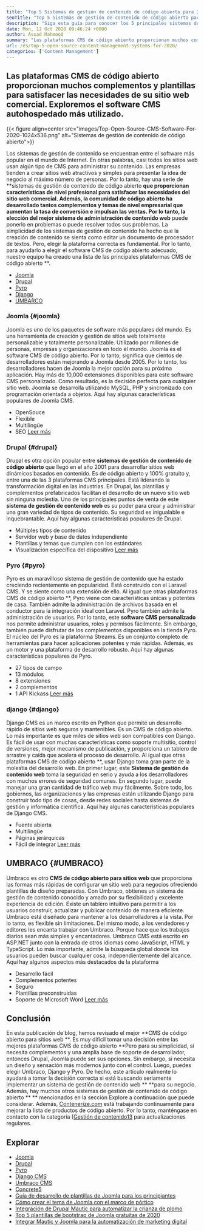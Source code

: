 ```yaml
---
title: "Top 5 Sistemas de gestión de contenido de código abierto para 2020" 
seoTitle: "Top 5 Sistemas de gestión de contenido de código abierto para 2020" 
description: "Siga esta guía para conocer los 5 principales sistemas de administración de contenido de código abierto que se utilizan para administrar el contenido web con control completo y transparencia." 
date: Mon, 12 Oct 2020 09:46:24 +0000
author: Assad Mahmood
summary: "Las plataformas CMS de código abierto proporcionan muchos complementos y plantillas para satisfacer las necesidades de su sitio web comercial. Exploremos el software CMS autohospedado más utilizado." 
url: /es/top-5-open-source-content-management-systems-for-2020/
categories: ['Content Management']
---
```


## Las plataformas CMS de código abierto proporcionan muchos complementos y plantillas para satisfacer las necesidades de su sitio web comercial. Exploremos el software CMS autohospedado más utilizado.

{{< figure align=center src="images/Top-Open-Source-CMS-Software-For-2020-1024x536.png" alt="Sistemas de gestión de contenido de código abierto">}}

Los sistemas de gestión de contenido se encuentran entre el software más popular en el mundo de Internet. En otras palabras, casi todos los sitios web usan algún tipo de CMS para administrar su contenido. Las empresas tienden a crear sitios web atractivos y simples para presentar la idea de negocio al máximo número de personas. Por lo tanto, hay una serie de **sistemas de gestión de contenido de código abierto  **que proporcionan características de nivel profesional para satisfacer las necesidades del sitio web comercial. Además, la comunidad de código abierto ha desarrollado tantos complementos y temas de nivel empresarial que aumentan la tasa de conversión e impulsan las ventas. Por lo tanto, la elección del mejor sistema de administración de contenido web**   puede ponerlo en problemas o puede resolver todos sus problemas.
La simplicidad de los sistemas de gestión de contenido ha hecho que la creación de contenido se sienta como editar un documento de procesador de textos. Pero, elegir la plataforma correcta es fundamental. Por lo tanto, para ayudarlo a elegir el software CMS de código abierto adecuado, nuestro equipo ha creado una lista de las principales plataformas CMS de código abierto **.
  * [Joomla][1]
  * [Drupal][2]
  * [Pyro][3]
  * [Django][4]
  * [UMBARCO][5]

### Joomla   {#joomla}
Joomla es uno de los paquetes de software más populares del mundo. Es una herramienta de creación y gestión de sitios web totalmente personalizable y totalmente personalizable. Utilizado por millones de personas, empresas y organizaciones en todo el mundo.
Joomla es el software CMS de código abierto. Por lo tanto, significa que cientos de desarrolladores están mejorando a Joomla desde 2005. Por lo tanto, los desarrolladores hacen de Joomla la mejor opción para su próxima aplicación. Hay más de 10,000 extensiones disponibles para este software CMS personalizado. Como resultado, es la decisión perfecta para cualquier sitio web. Joomla se desarrolla utilizando MySQL, PHP y sincronizado con programación orientada a objetos.
Aquí hay algunas características populares de Joomla CMS.
  * OpenSouce
  * Flexible
  * Multilingüe
  * SEO
    [Leer más][6]

### **Drupal**    {#drupal}
Drupal es otra opción popular entre **sistemas de gestión de contenido de código abierto**  que llegó en el año 2001 para desarrollar sitios web dinámicos basados ​​en contenido. Es de código abierto y 100% gratuito y, entre una de las 3 plataformas CMS principales. Está liderando la transformación digital en las industrias.
En Drupal, las plantillas y complementos prefabricados facilitan el desarrollo de un nuevo sitio web sin ninguna molestia. Uno de los principales puntos de venta de este **sistema de gestión de contenido web**  es su poder para crear y administrar una gran variedad de tipos de contenido. Su seguridad es inigualable e inquebrantable.
Aquí hay algunas características populares de Drupal.
  * Múltiples tipos de contenido
  * Servidor web y base de datos independiente
  * Plantillas y temas que cumplen con los estándares
  * Visualización específica del dispositivo
    [Leer más][7]

### **Pyro**    {#pyro}
Pyro es un maravilloso sistema de gestión de contenido que ha estado creciendo recientemente en popularidad. Está construido con el Laravel CMS. Y se siente como una extensión de ello. Al igual que otras plataformas CMS de código abierto **, Pyro viene con características únicas y potentes de casa. También admite la administración de archivos basada en el conductor para la integración ideal con Laravel.
Pyro también admite la administración de usuarios. Por lo tanto, este **software CMS personalizado**  nos permite administrar usuarios, roles y permisos fácilmente. Sin embargo, también puede disfrutar de los complementos disponibles en la tienda Pyro.
El núcleo del Pyro es la plataforma Streams. Es un conjunto completo de herramientas para hacer aplicaciones potentes y más rápidas. Además, es un motor y una plataforma de desarrollo robusto.
Aquí hay algunas características populares de Pyro.
  * 27 tipos de campo
  * 13 módulos
  * 8 extensiones
  * 2 complementos
  * 1 API Kickass
    [Leer más][8]

### **django**    {#django}
Django CMS es un marco escrito en Python que permite un desarrollo rápido de sitios web seguros y mantenibles. Es un CMS de código abierto. Lo más importante es que miles de sitios web son compatibles con Django. Es fácil de usar con muchas características como soporte multisitio, control de versiones, mejor mecanismo de publicación, y proporciona un tablero de arrastre y caída que acelera el proceso de desarrollo.
Al igual que otras plataformas CMS de código abierto **, usar Django toma gran parte de la molestia del desarrollo web. En primer lugar, este **Sistema de gestión de contenido web**  toma la seguridad en serio y ayuda a los desarrolladores con muchos errores de seguridad comunes. En segundo lugar, puede manejar una gran cantidad de tráfico web muy fácilmente. Sobre todo, los gobiernos, las organizaciones y las empresas están utilizando Django para construir todo tipo de cosas, desde redes sociales hasta sistemas de gestión y informática científica.
Aquí hay algunas características populares de Django CMS.
  * Fuente abierta
  * Multilingüe
  * Páginas jerárquicas
  * Fácil de integrar
    [Leer más][9]

## **UMBRACO**    {#UMBRACO}
Umbraco es otro **CMS de código abierto para sitios web**  que proporciona las formas más rápidas de configurar un sitio web para negocios ofreciendo plantillas de diseño preparadas. Con Umbraco, obtienes un sistema de gestión de contenido conocido y amado por su flexibilidad y excelente experiencia de edición. Existe un tablero intuitivo para permitir a los usuarios construir, actualizar y publicar contenido de manera eficiente.
Umbraco está diseñado para mantener a los desarrolladores a la vista. Por lo tanto, es flexible sin limitaciones. Del mismo modo, a los vendedores y editores les encanta trabajar con Umbraco. Porque hace que los trabajos diarios sean más simples y encantadores.
Umbraco CMS está escrito en ASP.NET junto con la entrada de otros idiomas como JavaScript, HTML y TypeScript. Lo más importante, admite la búsqueda global donde los usuarios pueden buscar cualquier cosa, independientemente del alcance.
Aquí hay algunos aspectos más destacados de la plataforma
  * Desarrollo fácil
  * Complementos potentes
  * Seguro
  * Plantillas preconstruidas
  * Soporte de Microsoft Word
    [Leer más][10]

## Conclusión
En esta publicación de blog, hemos revisado el mejor **CMS de código abierto para sitios web **. Es muy difícil tomar una decisión entre las mejores plataformas CMS de código abierto  **Pero para su simplicidad, si necesita complementos y una amplia base de soporte de desarrollador, entonces Drupal, Joomla puede ser sus opciones. Sin embargo, si necesita un diseño y sensación más modernos junto con el control. Luego, puedes elegir Umbraco, Django y Pyro. De hecho, este artículo realmente lo ayudará a tomar la decisión correcta si está buscando seriamente implementar un sistema de gestión de contenido web **   **para su negocio. Además, hay muchos otros sistemas de gestión de contenido de código abierto ** **  mencionados en la sección Explore a continuación que puede considerar.
Además, [Contenerize.com][11] está trabajando continuamente para mejorar la lista de productos de código abierto. Por lo tanto, manténgase en contacto con la categoría [[Gestión de contenido][12][13] para actualizaciones regulares.

## Explorar
  * [Joomla][6]
  * [Drupal][7]
  * [Pyro][8]
  * [Django CMS][9]
  * [Umbraco CMS][10]
  * [Concrete5][14]
  * [Guía de desarrollo de plantillas de Joomla para los principiantes][15]
  * [Cómo crear el tema de Joomla con el marco de pórtico][16]
  * [Integración de Drupal Mautic para automatizar la crianza de plomo][17]
  * [Top 5 plantillas de bootstrap de Joomla gratuitas de 2020][18]
  * [Integrar Mautic y Joomla para la automatización de marketing digital][19]

  
[1]: #joomla
[2]: #drupal
[3]: #pyro
[4]: #django
[5]: #umbarco
[6]: https://products.containerize.com/content-management/joomla
[7]: https://products.containerize.com/content-management/drupal
[8]: https://products.containerize.com/content-management/pyro
[9]: https://products.containerize.com/content-management/django
[10]: https://products.containerize.com/content-management/umbraco
[11]: https://www.containerize.com/
[12]: https://products.containerize.com/content-management/
[13]: https://products.containerize.com/rad
[14]: https://products.containerize.com/content-management/concrete5
[15]: https://blog.containerize.com/content-management/responsive-joomla-templates-tutorial/
[16]: https://blog.containerize.com/content-management/how-to-create-joomla-theme-joomla-gantry-framework/
[17]: https://blog.containerize.com/content-management/drupal-tutorial-automate-lead-growth-with-drupal-mautic/
[18]: https://blog.containerize.com/content-management/top-5-best-free-responsive-joomla-templates-of-2020/
[19]: https://blog.containerize.com/content-management/integrate-mautic-with-joomla-for-marketing-automation/
